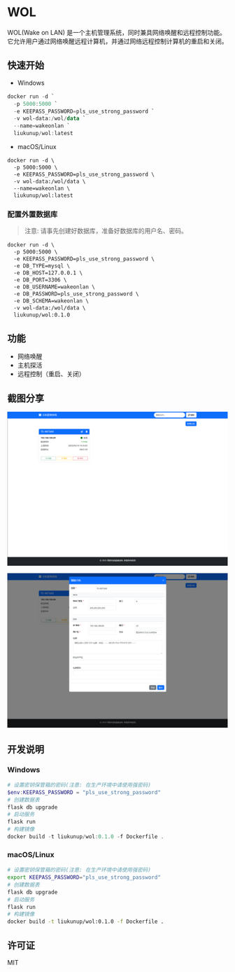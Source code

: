 # WOL

WOL(Wake on LAN) 是一个主机管理系统，同时兼具网络唤醒和远程控制功能。它允许用户通过网络唤醒远程计算机，并通过网络远程控制计算机的重启和关闭。

## 快速开始

- Windows

```powershell
docker run -d `
  -p 5000:5000 `
  -e KEEPASS_PASSWORD=pls_use_strong_password `
  -v wol-data:/wol/data `
  --name=wakeonlan `
  liukunup/wol:latest
```

- macOS/Linux

```shell
docker run -d \
  -p 5000:5000 \
  -e KEEPASS_PASSWORD=pls_use_strong_password \
  -v wol-data:/wol/data \
  --name=wakeonlan \
  liukunup/wol:latest
```

### 配置外置数据库

> 注意: 请事先创建好数据库，准备好数据库的用户名、密码。

```shell
docker run -d \
  -p 5000:5000 \
  -e KEEPASS_PASSWORD=pls_use_strong_password \
  -e DB_TYPE=mysql \
  -e DB_HOST=127.0.0.1 \
  -e DB_PORT=3306 \
  -e DB_USERNAME=wakeonlan \
  -e DB_PASSWORD=pls_use_strong_password \
  -e DB_SCHEMA=wakeonlan \
  -v wol-data:/wol/data \
  liukunup/wol:0.1.0
```

## 功能

- 网络唤醒
- 主机探活
- 远程控制（重启、关闭）

## 截图分享

![show](screenshot/screenshot_1.png)

![add or edit](screenshot/screenshot_2.png)

## 开发说明

### Windows

```powershell
# 设置密钥保管箱的密码(注意: 在生产环境中请使用强密码)
$env:KEEPASS_PASSWORD = "pls_use_strong_password"
# 创建数据表
flask db upgrade
# 启动服务
flask run
# 构建镜像
docker build -t liukunup/wol:0.1.0 -f Dockerfile .
```

### macOS/Linux

```bash
# 设置密钥保管箱的密码(注意: 在生产环境中请使用强密码)
export KEEPASS_PASSWORD="pls_use_strong_password"
# 创建数据表
flask db upgrade
# 启动服务
flask run
# 构建镜像
docker build -t liukunup/wol:0.1.0 -f Dockerfile .
```

## 许可证

MIT
